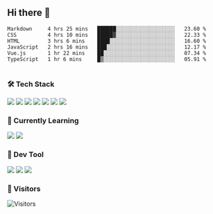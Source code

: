 ## Hi there 👋

<table>
<!--START_SECTION:waka-->

```text
Markdown     4 hrs 25 mins   ██████░░░░░░░░░░░░░░░░░░░   23.60 %
CSS          4 hrs 10 mins   █████▓░░░░░░░░░░░░░░░░░░░   22.33 %
HTML         3 hrs 6 mins    ████░░░░░░░░░░░░░░░░░░░░░   16.60 %
JavaScript   2 hrs 16 mins   ███░░░░░░░░░░░░░░░░░░░░░░   12.17 %
Vue.js       1 hr 22 mins    ██░░░░░░░░░░░░░░░░░░░░░░░   07.34 %
TypeScript   1 hr 6 mins     █▒░░░░░░░░░░░░░░░░░░░░░░░   05.91 %
```

<!--END_SECTION:waka-->
</table>

### 🛠 Tech Stack

![](https://img.shields.io/badge/HTML5-black?style=flat&logo=html5)
![](https://img.shields.io/badge/CSS3-black?style=flat&logo=css3)
![](https://img.shields.io/badge/Javascript-black?style=flat&logo=javascript)
![](https://img.shields.io/badge/Vue-black?style=flat&logo=vuedotjs)
![](https://img.shields.io/badge/node.js-black?style=flat&logo=nodedotjs)
![](https://img.shields.io/badge/MangoDB-black?style=flat&logo=mongodb)
![](https://img.shields.io/badge/MySQL-black?style=flat&logo=mysql)

### 📖 Currently Learning

![](https://img.shields.io/badge/TypeScript-black?style=flat&logo=typescript)
![](https://img.shields.io/badge/React-black?style=flat&logo=react)

### 📏 Dev Tool

<!-- <img src="https://media.giphy.com/media/SWoSkN6DxTszqIKEqv/giphy.gif" align="right" height="275" /> -->
![](https://img.shields.io/badge/Editor-VSCode-blue?style=flat-square&logo=visual-studio-code&logoColor=blue)
![](https://img.shields.io/badge/IDE-WebStorm-orange?style=flat-square&logo=webstorm&logoColor=white)
![](https://img.shields.io/badge/API-Postman-blue?style=flat-square&logo=postman&logoColor=orange)

### 🔆 Visitors
![Visitors](https://count.getloli.com/get/@imxxxx?theme=rule34)
